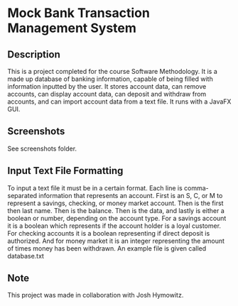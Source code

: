 # Mock Bank Transaction Management System

## Description

This is a project completed for the course Software Methodology. It is a made up database of banking information, capable of being filled with information inputted by the user. It stores account data, can remove accounts, can display account data, can deposit and withdraw from accounts, and can import account data from a text file. It runs with a JavaFX GUI. 

## Screenshots
See screenshots folder.

## Input Text File Formatting

To input a text file it must be in a certain format. Each line is comma-separated information that represents an account. First is an S, C, or M to represent a savings, checking, or money market account. Then is the first then last name. Then is the balance. Then is the data, and lastly is either a boolean or number, depending on the account type. For a savings account it is a boolean which represents if the account holder is a loyal customer. For checking accounts it is a boolean representing if direct deposit is authorized. And for money market it is an integer representing the amount of times money has been withdrawn. An example file is given called database.txt

## Note

This project was made in collaboration with Josh Hymowitz.

